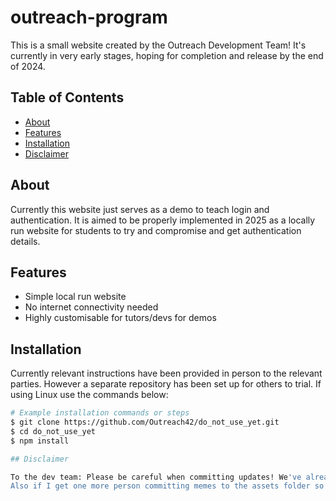 # outreach-program

This is a small website created by the Outreach Development Team! It's currently in very early stages, hoping for completion and release by the end of 2024.

## Table of Contents

- [About](#about)
- [Features](#features)
- [Installation](#installation)
- [Disclaimer](#disclaimer)

## About

Currently this website just serves as a demo to teach login and authentication. It is aimed to be properly implemented in 2025 as a locally run website for students to try and compromise and get authentication details.

## Features

- Simple local run website
- No internet connectivity needed
- Highly customisable for tutors/devs for demos

## Installation

Currently relevant instructions have been provided in person to the relevant parties. However a separate repository has been set up for others to trial.
If using Linux use the commands below:

```bash
# Example installation commands or steps
$ git clone https://github.com/Outreach42/do_not_use_yet.git
$ cd do_not_use_yet
$ npm install

## Disclaimer

To the dev team: Please be careful when committing updates! We've already had a couple instances of devs accidentally committing their local passwords which could compromise their accounts!!
Also if I get one more person committing memes to the assets folder so help me-
